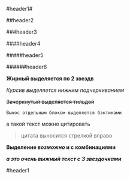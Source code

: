 #header1#

##header2

###header3

####header4

#####header5

######header6


**Жирный выделяется по 2 звездв**

_Курсив выделяется нижним подчеркиванием_

~~Зачеркнутый выделяется тильдой~~

```Вынос отдельным блоком выделяется бэктиками```

а такой текст можно цитировать 
> цитата выносится стрелкой вправо

**Выделение _возможно_ и с комбинациями**

***а это очень выжный текст с 3 звездочками***

#header1
